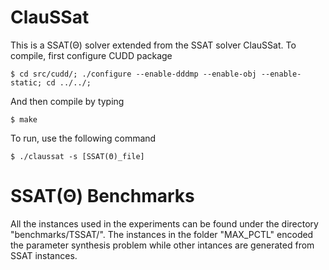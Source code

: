 # ClauSSat
This is a SSAT(Θ) solver extended from the SSAT solver ClauSSat.
To compile, first configure CUDD package
```
$ cd src/cudd/; ./configure --enable-dddmp --enable-obj --enable-static; cd ../../;
```
And then compile by typing
```
$ make
```
To run, use the following command
```
$ ./claussat -s [SSAT(Θ)_file]
```

# SSAT(Θ) Benchmarks
All the instances used in the experiments can be found under the directory "benchmarks/TSSAT/".
The instances in the folder "MAX_PCTL" encoded the parameter synthesis problem while other intances
are generated from SSAT instances.
